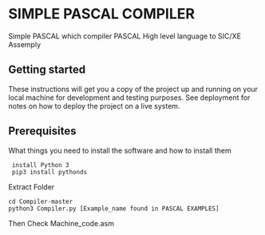 # SIMPLE PASCAL COMPILER
Simple PASCAL which compiler PASCAL High level language to SIC/XE Assemply
## Getting started
These instructions will get you a copy of the project up and running on your local machine for development and testing purposes. See deployment for notes on how to deploy the project on a live system.
## Prerequisites
What things you need to install the software and how to install them 
```
 install Python 3
 pip3 install pythonds 
```
Extract Folder
```
cd Compiler-master
python3 Compiler.py [Example_name found in PASCAL EXAMPLES]
```
Then Check Machine_code.asm
